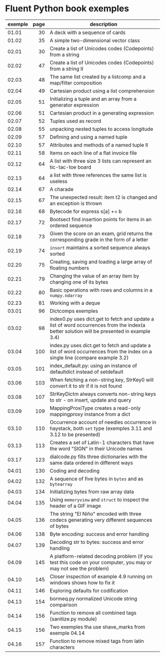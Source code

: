 # Fluent Python book exemples

exemple | page | description
--- | ---: | ---
01.01 | 30 | A deck with a sequence of cards
01.02 | 35 | A simple two-dimensional vector class
02.01 | 30 | Create a list of Unicodes codes (Codepoints) from a string
02.02 | 47 | Create a list of Unicodes codes (Codepoints) from a string II
02.03 | 48 | The same list created by a listcomp and a map/filter composition
02.04 | 49 | Cartesian product using a list comprehension
02.05 | 51 | Initializing a tuple and an array from a generator expression
02.06 | 51 | Cartesian product in a generating expression
02.07 | 52 | Tuples used as record
02.08 | 55 | unpacking nested tuples to access longitude
02.09 | 57 | Defining and using a named tuple
02.10 | 57 | Attributes and methods of a named tuple II
02.11 | 58 | Items on each line of a flat invoice file
02.12 | 64 | A list with three size 3 lists can represent an tic-tac-toe board
02.13 | 64 | a list with three references the same list is useless
02.14 | 67 | A charade
02.15 | 67 | The unexpected result: item t2 is changed and an exception is thrown
02.16 | 68 | Bytecode for express s[a] += b
02.17 | 72 | Bootsect find insertion points for items in an ordered sequence
02.18 | 73 | Given the score on an exam, grid returns the corresponding grade in the form of a letter
02.19 | 74 | `insort` maintains a sorted sequence always sorted
02.20 | 75 | Creating, saving and loading a large array of floating numbers
02.21 | 79 | Changing the value of an array item by changing one of its bytes
02.22 | 80 | Basic operations with rows and columns in a `numpy.ndarray`
02.23 | 81 | Working with a deque
03.01 | 96 | Dictcomps exemples
03.02 | 98 | index0.py uses dict.get to fetch and update a list of word occurrences from the index(a better solution will be presented in example 3.4)
03.04 | 100 | index.py uses dict.get to fetch and update a list of word occurrences from the index on a single line (compare example 3.2)
03.05 | 101 | index_default.py: using an instance of defaultdict instead of setdefault
03.06 | 103 | When fetching a non-string key, StrKey0 will convert it to str if it is not found
03.08 | 107 | StrKeyDictm always converts non-string keys to str - on insert, update and query
03.09 | 109 | MappingProxiType creates a read-only mappingproxy instance from a dict
03.10 | 110 | Occurrence account of needles occurrence in haystack, both `set` type (exemples 3.11 and 3.12 to be presented)
03.13 | 113 | Creates a set of Latin-1 characters that have the word "SIGN" in their Unicode names
03.17 | 123 | dialcode.py fills three dictionaries with the same data ordered in different ways
04.01 | 130 | Coding and decoding
04.02 | 132 | A sequence of five bytes in `bytes` and as `bytearray`
04.03 | 134 | Initializing bytes from raw array data
04.04 | 135 | Using `memoryview` and `struct` to inspect the header of a GIF image
04.05 | 136 | The string "El Niño" encoded with three codecs generating very different sequences of bytes
04.06 | 138 | Byte encoding: success and error handling
04.07 | 139 | Decoding str to bytes: success and error handling
04.09 | 145 | A platform-related decoding problem (if you test this code on your computer, you may or may not see the problem)
04.10 | 145 | Closer inspection of example 4.9 running on windows shows how to fix it
04.11 | 146 | Exploring defaults for codification
04.13 | 154 | bormeq.py normalized Unicode string comparison
04.14 | 156 | Function to remove all combined tags (sanitize.py module)
04.15 | 156 | Two exemples tha use shave_marks from exemple 04.14
04.16 | 157 | Function to remove mixed tags from latin characters

